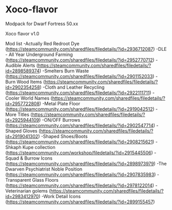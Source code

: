 # Xoco-flavor
Modpack for Dwarf Fortress 50.xx

Xoco flavor v1.0

Mod list
  -Actually Red Redroot Dye (https://steamcommunity.com/sharedfiles/filedetails/?id=2936712087) 
  -DLE - All Year Underground Farming (https://steamcommunity.com/sharedfiles/filedetails/?id=2952770712) 
  -Audible Alerts (https://steamcommunity.com/sharedfiles/filedetails/?id=2898589374) 
  -Smelters Burn Waste (https://steamcommunity.com/sharedfiles/filedetails/?id=2901152033) 
  -Burn Wood Items (https://steamcommunity.com/sharedfiles/filedetails/?id=2902354258) 
  -Cloth and Leather Recycling (https://steamcommunity.com/sharedfiles/filedetails/?id=2922111711) 
  -Cooler World Names (https://steamcommunity.com/sharedfiles/filedetails/?id=2957722808) 
  -Metal Plate Floor (https://steamcommunity.com/sharedfiles/filedetails/?id=2919042512) 
  -More Titles (https://steamcommunity.com/sharedfiles/filedetails/?id=2925944109) 
  -ON/OFF Burrows (https://steamcommunity.com/sharedfiles/filedetails/?id=2902547714) 
  -Shaped Gloves (https://steamcommunity.com/sharedfiles/filedetails/?id=2919041302) 
  -Shaped Shoes/Boots (https://steamcommunity.com/sharedfiles/filedetails/?id=2908215621) 
  -Shkaph Kupe collection (https://steamcommunity.com/workshop/filedetails/?id=2915445506) 
  -Squad & Burrow Icons (https://steamcommunity.com/sharedfiles/filedetails/?id=2898973979) 
  -The Dwarven Psychiatrist Noble Position (https://steamcommunity.com/sharedfiles/filedetails/?id=2907835983) 
  -Transparent Glass Floors (https://steamcommunity.com/sharedfiles/filedetails/?id=2978122014) 
  -Veterinarian golems (https://steamcommunity.com/sharedfiles/filedetails/?id=2983412970)
  -Work Detail Icons (https://steamcommunity.com/sharedfiles/filedetails/?id=2899155457)
